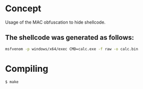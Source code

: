 # Concept

Usage of the MAC obfuscation to hide shellcode. 

## The shellcode was generated as follows:
```bash
msfvenom -p windows/x64/exec CMD=calc.exe -f raw -o calc.bin
```

# Compiling

```bash
$ make
```